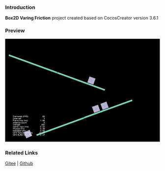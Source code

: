 ### Introduction
**Box2D Varing Friction** project created based on CocosCreator version 3.6.1 

### Preview
![image](../../../gif/202211/2022110333.gif)

### Related Links
[Gitee](https://gitee.com/mirrors_cocos-creator/cocos-example-physics/tree/v3.x/2d/box2d/assets/cases/example) | [Github](https://github.com/cocos/cocos-example-physics/tree/v3.x/2d/box2d/assets/cases/example)